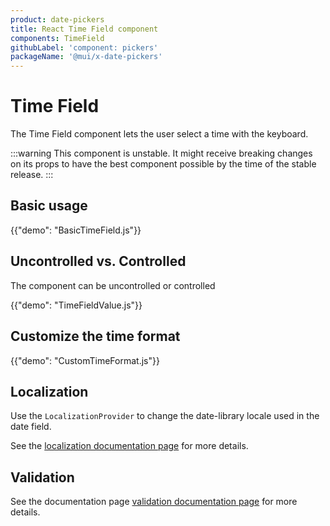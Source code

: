 ```yaml
---
product: date-pickers
title: React Time Field component
components: TimeField
githubLabel: 'component: pickers'
packageName: '@mui/x-date-pickers'
---
```


# Time Field

<p class="description">The Time Field component lets the user select a time with the keyboard.</p>

:::warning
This component is unstable.
It might receive breaking changes on its props to have the best component possible by the time of the stable release.
:::

## Basic usage

{{"demo": "BasicTimeField.js"}}

## Uncontrolled vs. Controlled

The component can be uncontrolled or controlled

{{"demo": "TimeFieldValue.js"}}

## Customize the time format

{{"demo": "CustomTimeFormat.js"}}

## Localization

Use the `LocalizationProvider` to change the date-library locale used in the date field.

See the [localization documentation page](/x/react-date-pickers/localization/) for more details.

## Validation

See the documentation page [validation documentation page](/x/react-date-pickers/validation/) for more details.
